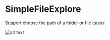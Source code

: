 # SimpleFileExplore
Support choose the path of a folder or file easier

![alt text](https://i.imgur.com/De515wb.png)
